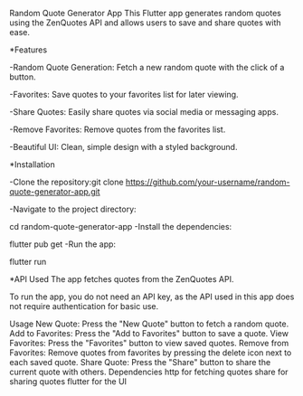 Random Quote Generator App
This Flutter app generates random quotes using the ZenQuotes API and allows users to save and share quotes with ease.


*Features

-Random Quote Generation: Fetch a new random quote with the click of a button.

-Favorites: Save quotes to your favorites list for later viewing.

-Share Quotes: Easily share quotes via social media or messaging apps.

-Remove Favorites: Remove quotes from the favorites list.

-Beautiful UI: Clean, simple design with a styled background.



*Installation

-Clone the repository:git clone https://github.com/your-username/random-quote-generator-app.git

-Navigate to the project directory:

cd random-quote-generator-app
-Install the dependencies:

flutter pub get
-Run the app:

flutter run

*API Used
The app fetches quotes from the ZenQuotes API.

To run the app, you do not need an API key, as the API used in this app does not require authentication for basic use.

Usage
New Quote: Press the "New Quote" button to fetch a random quote.
Add to Favorites: Press the "Add to Favorites" button to save a quote.
View Favorites: Press the "Favorites" button to view saved quotes.
Remove from Favorites: Remove quotes from favorites by pressing the delete icon next to each saved quote.
Share Quote: Press the "Share" button to share the current quote with others.
Dependencies
http for fetching quotes
share for sharing quotes
flutter for the UI
